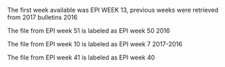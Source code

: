 The first week available was EPI WEEK 13, previous weeks were retrieved from 2017 bulletins 2016

The file from EPI week 51 is labeled as EPI week 50 2016

The file from EPI week 10 is labeled as EPI week 7 2017-2016

The file from EPI week 41 is labeled as EPI week 40

